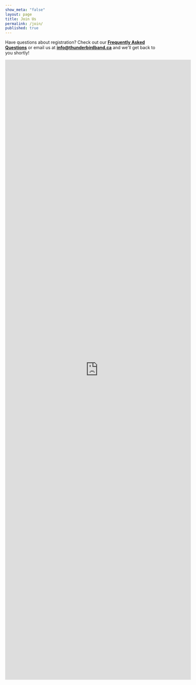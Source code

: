 ```yaml
---
show_meta: "false"
layout: page
title: Join Us
permalink: /join/
published: true
---
```

Have questions about registration? Check out our __[Frequently Asked Questions](/faq)__ or email us at __<info@thunderbirdband.ca>__ and we'll get back to you shortly!

<iframe src="https://docs.google.com/forms/d/1kthnpiHGxUEa7ZYL4HA4Ta42wfiSKWfF1vGT4GdyRjI/viewform?embedded=true" width="600" height="2000" frameborder="0" marginheight="0" marginwidth="0">Loading...</iframe>
